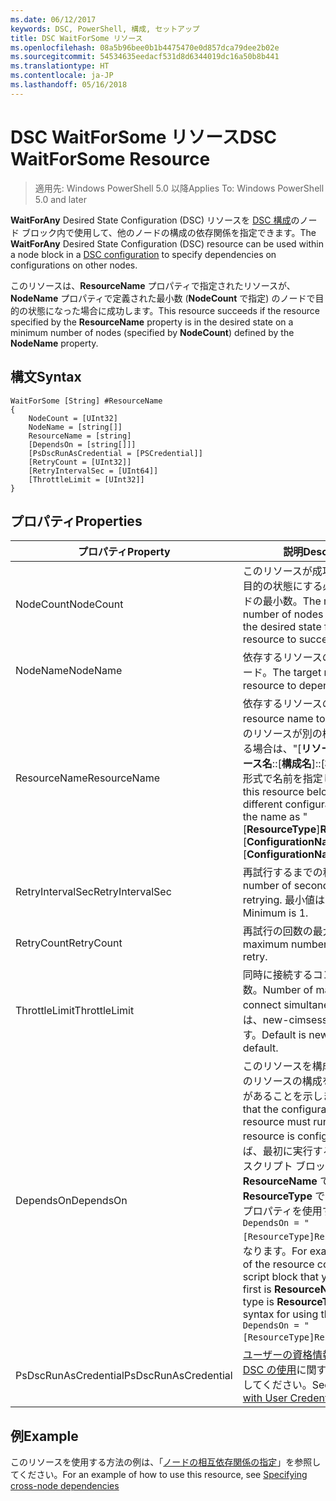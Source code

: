 ```yaml
---
ms.date: 06/12/2017
keywords: DSC, PowerShell, 構成, セットアップ
title: DSC WaitForSome リソース
ms.openlocfilehash: 08a5b96bee0b1b4475470e0d857dca79dee2b02e
ms.sourcegitcommit: 54534635eedacf531d8d6344019dc16a50b8b441
ms.translationtype: HT
ms.contentlocale: ja-JP
ms.lasthandoff: 05/16/2018
---
```

# <a name="dsc-waitforsome-resource"></a><span data-ttu-id="eb869-103">DSC WaitForSome リソース</span><span class="sxs-lookup"><span data-stu-id="eb869-103">DSC WaitForSome Resource</span></span>

> <span data-ttu-id="eb869-104">適用先: Windows PowerShell 5.0 以降</span><span class="sxs-lookup"><span data-stu-id="eb869-104">Applies To: Windows PowerShell 5.0 and later</span></span>

<span data-ttu-id="eb869-105">**WaitForAny** Desired State Configuration (DSC) リソースを [DSC 構成](configurations.md)のノード ブロック内で使用して、他のノードの構成の依存関係を指定できます。</span><span class="sxs-lookup"><span data-stu-id="eb869-105">The **WaitForAny** Desired State Configuration (DSC) resource can be used within a node block in a [DSC configuration](configurations.md) to specify dependencies on configurations on other nodes.</span></span>

<span data-ttu-id="eb869-106">このリソースは、**ResourceName** プロパティで指定されたリソースが、**NodeName** プロパティで定義された最小数 (**NodeCount** で指定) のノードで目的の状態になった場合に成功します。</span><span class="sxs-lookup"><span data-stu-id="eb869-106">This resource succeeds if the resource specified by the **ResourceName** property is in the desired state on a minimum number of nodes (specified by **NodeCount**) defined by the **NodeName** property.</span></span>


## <a name="syntax"></a><span data-ttu-id="eb869-107">構文</span><span class="sxs-lookup"><span data-stu-id="eb869-107">Syntax</span></span>

```
WaitForSome [String] #ResourceName
{
    NodeCount = [UInt32]
    NodeName = [string[]]
    ResourceName = [string]
    [DependsOn = [string[]]]
    [PsDscRunAsCredential = [PSCredential]]
    [RetryCount = [UInt32]]
    [RetryIntervalSec = [UInt64]]
    [ThrottleLimit = [UInt32]]
}
```

## <a name="properties"></a><span data-ttu-id="eb869-108">プロパティ</span><span class="sxs-lookup"><span data-stu-id="eb869-108">Properties</span></span>

|  <span data-ttu-id="eb869-109">プロパティ</span><span class="sxs-lookup"><span data-stu-id="eb869-109">Property</span></span>  |  <span data-ttu-id="eb869-110">説明</span><span class="sxs-lookup"><span data-stu-id="eb869-110">Description</span></span>   |
|---|---|
| <span data-ttu-id="eb869-111">NodeCount</span><span class="sxs-lookup"><span data-stu-id="eb869-111">NodeCount</span></span>| <span data-ttu-id="eb869-112">このリソースが成功するために、目的の状態にする必要があるノードの最小数。</span><span class="sxs-lookup"><span data-stu-id="eb869-112">The minimum number of nodes that must be in the desired state for this resource to succeed.</span></span>|
| <span data-ttu-id="eb869-113">NodeName</span><span class="sxs-lookup"><span data-stu-id="eb869-113">NodeName</span></span>| <span data-ttu-id="eb869-114">依存するリソースのターゲット ノード。</span><span class="sxs-lookup"><span data-stu-id="eb869-114">The target nodes of the resource to depend on.</span></span>|
| <span data-ttu-id="eb869-115">ResourceName</span><span class="sxs-lookup"><span data-stu-id="eb869-115">ResourceName</span></span>| <span data-ttu-id="eb869-116">依存するリソースの名前。</span><span class="sxs-lookup"><span data-stu-id="eb869-116">The resource name to depend on.</span></span> <span data-ttu-id="eb869-117">このリソースが別の構成に属している場合は、"[__リソースの種類__]__リソース名__::[__構成名__]::[__構成名__]" という形式で名前を指定してください。</span><span class="sxs-lookup"><span data-stu-id="eb869-117">If this resource belongs to a different configuration, format the name as "[__ResourceType__]__ResourceName__::[__ConfigurationName__]::[__ConfigurationName__]"</span></span>|
| <span data-ttu-id="eb869-118">RetryIntervalSec</span><span class="sxs-lookup"><span data-stu-id="eb869-118">RetryIntervalSec</span></span>| <span data-ttu-id="eb869-119">再試行するまでの秒数。</span><span class="sxs-lookup"><span data-stu-id="eb869-119">The number of seconds before retrying.</span></span> <span data-ttu-id="eb869-120">最小値は 1 です。</span><span class="sxs-lookup"><span data-stu-id="eb869-120">Minimum is 1.</span></span>|
| <span data-ttu-id="eb869-121">RetryCount</span><span class="sxs-lookup"><span data-stu-id="eb869-121">RetryCount</span></span>| <span data-ttu-id="eb869-122">再試行の回数の最大数。</span><span class="sxs-lookup"><span data-stu-id="eb869-122">The maximum number of times to retry.</span></span>|
| <span data-ttu-id="eb869-123">ThrottleLimit</span><span class="sxs-lookup"><span data-stu-id="eb869-123">ThrottleLimit</span></span>| <span data-ttu-id="eb869-124">同時に接続するコンピューターの数。</span><span class="sxs-lookup"><span data-stu-id="eb869-124">Number of machines to connect simultaneously.</span></span> <span data-ttu-id="eb869-125">既定では、new-cimsession の既定値です。</span><span class="sxs-lookup"><span data-stu-id="eb869-125">Default is new-cimsession default.</span></span>|
| <span data-ttu-id="eb869-126">DependsOn</span><span class="sxs-lookup"><span data-stu-id="eb869-126">DependsOn</span></span> | <span data-ttu-id="eb869-127">このリソースを構成する前に、他のリソースの構成を実行する必要があることを示します。</span><span class="sxs-lookup"><span data-stu-id="eb869-127">Indicates that the configuration of another resource must run before this resource is configured.</span></span> <span data-ttu-id="eb869-128">たとえば、最初に実行するリソース構成スクリプト ブロックの ID が __ResourceName__ で、そのタイプが __ResourceType__ である場合、このプロパティを使用する構文は `DependsOn = "[ResourceType]ResourceName"` になります。</span><span class="sxs-lookup"><span data-stu-id="eb869-128">For example, if the ID of the resource configuration script block that you want to run first is __ResourceName__ and its type is __ResourceType__, the syntax for using this property is `DependsOn = "[ResourceType]ResourceName"`.</span></span>|
| <span data-ttu-id="eb869-129">PsDscRunAsCredential</span><span class="sxs-lookup"><span data-stu-id="eb869-129">PsDscRunAsCredential</span></span> | <span data-ttu-id="eb869-130">[ユーザーの資格情報を指定した DSC の使用](https://docs.microsoft.com/powershell/dsc/runasuser)に関するページを参照してください。</span><span class="sxs-lookup"><span data-stu-id="eb869-130">See [Using DSC with User Credentials](https://docs.microsoft.com/powershell/dsc/runasuser)</span></span> |


## <a name="example"></a><span data-ttu-id="eb869-131">例</span><span class="sxs-lookup"><span data-stu-id="eb869-131">Example</span></span>

<span data-ttu-id="eb869-132">このリソースを使用する方法の例は、「[ノードの相互依存関係の指定](crossNodeDependencies.md)」を参照してください。</span><span class="sxs-lookup"><span data-stu-id="eb869-132">For an example of how to use this resource, see [Specifying cross-node dependencies](crossNodeDependencies.md)</span></span>